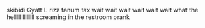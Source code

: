 skibidi Gyatt L rizz fanum tax wait wait wait wait wait wait what the hellllllllllllll screaming in the restroom prank 
